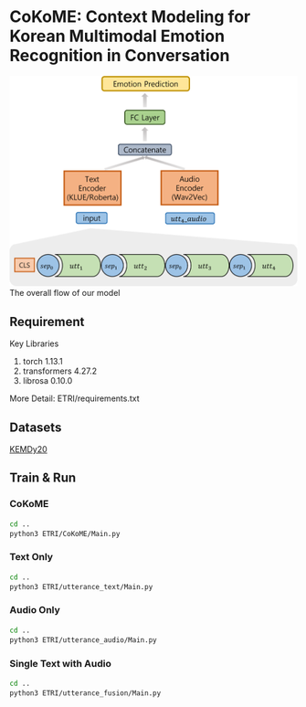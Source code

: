 # CoKoME: Context Modeling for Korean Multimodal Emotion Recognition in Conversation
![model](./image/model.png)
The overall flow of our model

## Requirement

Key Libraries
1. torch 1.13.1
2. transformers 4.27.2
4. librosa 0.10.0 

More Detail: ETRI/requirements.txt

## Datasets
[KEMDy20](https://nanum.etri.re.kr/share/kjnoh/KEMDy20?lang=ko_KR)

## Train & Run
### CoKoME
```bash
cd ..
python3 ETRI/CoKoME/Main.py
```
### Text Only
```bash
cd ..
python3 ETRI/utterance_text/Main.py
```
### Audio Only
```bash
cd ..
python3 ETRI/utterance_audio/Main.py
```
### Single Text with Audio
```bash
cd ..
python3 ETRI/utterance_fusion/Main.py
```